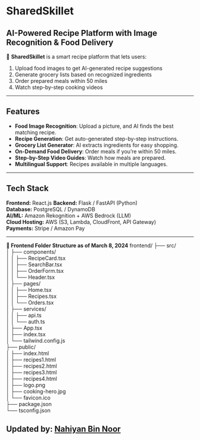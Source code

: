 # SharedSkillet
## AI-Powered Recipe Platform with Image Recognition & Food Delivery  

🚀 **SharedSkillet** is a smart recipe platform that lets users:  
1. Upload food images to get AI-generated recipe suggestions  
2. Generate grocery lists based on recognized ingredients  
3. Order prepared meals within 50 miles  
4. Watch step-by-step cooking videos  

---

##  Features
-  **Food Image Recognition**: Upload a picture, and AI finds the best matching recipe.
-  **Recipe Generation**: Get auto-generated step-by-step instructions.
-  **Grocery List Generator**: AI extracts ingredients for easy shopping.
-  **On-Demand Food Delivery**: Order meals if you’re within 50 miles.
-  **Step-by-Step Video Guides**: Watch how meals are prepared.
-  **Multilingual Support**: Recipes available in multiple languages.

---

## Tech Stack
**Frontend:** React.js 
**Backend:** Flask / FastAPI (Python)  
**Database:** PostgreSQL / DynamoDB  
**AI/ML:** Amazon Rekognition + AWS Bedrock (LLM)  
**Cloud Hosting:** AWS (S3, Lambda, CloudFront, API Gateway)  
**Payments:** Stripe / Amazon Pay  

---

**📂 Frontend Folder Structure as of March 8, 2024**
frontend/
├── src/                    
│   ├── components/         
│   │   ├── RecipeCard.tsx  
│   │   ├── SearchBar.tsx   
│   │   ├── OrderForm.tsx   
│   │   └── Header.tsx      
│   ├── pages/              
│   │   ├── Home.tsx        
│   │   ├── Recipes.tsx     
│   │   └── Orders.tsx      
│   ├── services/           
│   │   ├── api.ts          
│   │   └── auth.ts         
│   ├── App.tsx             
│   ├── index.tsx           
│   └── tailwind.config.js  
├── public/                 
│   ├── index.html          
│   ├── recipes1.html       
│   ├── recipes2.html       
│   ├── recipes3.html       
│   ├── recipes4.html      
│   ├── logo.png            
│   ├── cooking-hero.jpg    
│   └── favicon.ico         
├── package.json            
└── tsconfig.json           


Updated by: [Nahiyan Bin Noor](https://github.com/Nahiyan140212)
- 